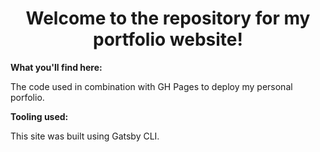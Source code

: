 <h1 align="center">
  Welcome to the repository for my portfolio website!
</h1>


**What you'll find here:**

The code used in combination with GH Pages to deploy my personal porfolio. 

**Tooling used:**

This site was built using Gatsby CLI.
